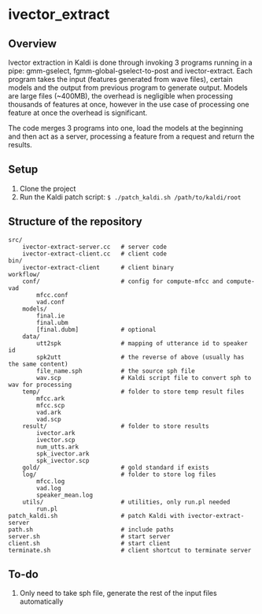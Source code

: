 # ivector_extract

## Overview

Ivector extraction in Kaldi is done through invoking 3 programs running in a pipe: gmm-gselect, fgmm-global-gselect-to-post and ivector-extract. Each program takes the input (features generated from wave files), certain models and the output from previous program to generate output. Models are large files (~400MB), the overhead is negligible when processing thousands of features at once, however in the use case of processing one feature at once the overhead is significant.

The code merges 3 programs into one, load the models at the beginning and then act as a server, processing a feature from a request and return the results.

## Setup

1. Clone the project
2. Run the Kaldi patch script: `$ ./patch_kaldi.sh /path/to/kaldi/root`

## Structure of the repository

```
src/
	ivector-extract-server.cc 	# server code
	ivector-extract-client.cc 	# client code
bin/
	ivector-extract-client		# client binary
workflow/
	conf/						# config for compute-mfcc and compute-vad
		mfcc.conf
		vad.conf
	models/
		final.ie
		final.ubm
		[final.dubm] 			# optional
	data/
		utt2spk					# mapping of utterance id to speaker id
		spk2utt 				# the reverse of above (usually has the same content)
		file_name.sph 			# the source sph file
		wav.scp 				# Kaldi script file to convert sph to wav for processing 
	temp/ 						# folder to store temp result files
		mfcc.ark
		mfcc.scp
		vad.ark
		vad.scp
	result/ 					# folder to store results
		ivector.ark
		ivector.scp
		num_utts.ark
		spk_ivector.ark
		spk_ivector.scp
	gold/ 						# gold standard if exists
	log/						# folder to store log files
		mfcc.log
		vad.log
		speaker_mean.log
	utils/ 						# utilities, only run.pl needed
		run.pl
patch_kaldi.sh 					# patch Kaldi with ivector-extract-server
path.sh 						# include paths
server.sh 						# start server
client.sh 						# start client
terminate.sh 					# client shortcut to terminate server
```

## To-do

1. Only need to take sph file, generate the rest of the input files automatically	
